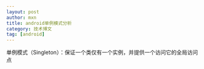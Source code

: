 ```yaml
---
layout: post
author: mxn
title: android单例模式分析
category: 技术博文
tag: [android]
---
```


单例模式（Singleton）：保证一个类仅有一个实例，并提供一个访问它的全局访问点
